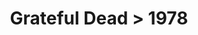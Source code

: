 ---
permalink: /projects/graphics/bootleg-covers/gd/1978
title: 'Grateful Dead > 1978'
artist: 'Grateful_Dead'
year: '1978'
layout: bootlegs
header:
  overlay_color: '#000'
  overlay_filter: '0.5'
  overlay_image: /assets/img/graphics/bootleg-covers/features/gd/1978.jpg
---